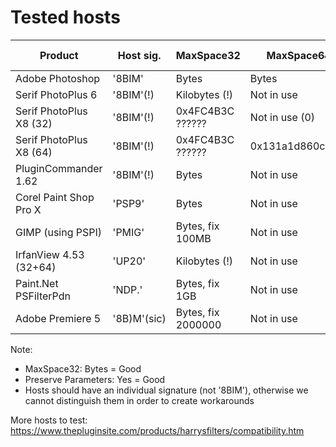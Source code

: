 Tested hosts
============

| Product                 | Host sig.   | MaxSpace32         | MaxSpace64       | Preserves parameters? |
| ----------------------- | ----------- | ------------------ | ---------------- | --------------------- |
| Adobe Photoshop         | '8BIM'      | Bytes              | Bytes            | Yes                   |
| Serif PhotoPlus 6       | '8BIM'(!)   | Kilobytes (!)      | Not in use       | Yes                   |
| Serif PhotoPlus X8 (32) | '8BIM'(!)   | 0x4FC4B3C ??????   | Not in use (0)   | No (!)                |
| Serif PhotoPlus X8 (64) | '8BIM'(!)   | 0x4FC4B3C ??????   | 0x131a1d860c0??? | No (!)                |
| PluginCommander 1.62    | '8BIM'(!)   | Bytes              | Not in use       | No (!)                |
| Corel Paint Shop Pro X  | 'PSP9'      | Bytes              | Not in use       | Yes                   |
| GIMP (using PSPI)       | 'PMIG'      | Bytes, fix 100MB   | Not in use       | No (!)                |
| IrfanView 4.53 (32+64)  | 'UP20'      | Kilobytes (!)      | Not in use       | No (!)                |
| Paint.Net PSFilterPdn   | 'NDP.'      | Bytes, fix 1GB     | Not in use       | Yes                   |
| Adobe Premiere 5        | '8B)M'(sic) | Bytes, fix 2000000 | Not in use       | ???                   |

Note:
- MaxSpace32: Bytes = Good
- Preserve Parameters: Yes = Good
- Hosts should have an individual signature (not '8BIM'), otherwise we cannot distinguish them in order to create workarounds

More hosts to test:
https://www.thepluginsite.com/products/harrysfilters/compatibility.htm
